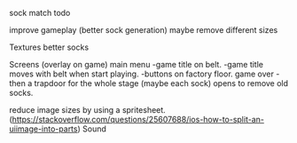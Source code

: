 sock match todo

improve gameplay (better sock generation)
maybe remove different sizes

Textures
better socks

Screens (overlay on game)
main menu
-game title on belt.
-game title moves with belt when start playing.
-buttons on factory floor.
game over
-then a trapdoor for the whole stage (maybe each sock) opens to remove old socks.

reduce image sizes by using a spritesheet. (https://stackoverflow.com/questions/25607688/ios-how-to-split-an-uiimage-into-parts)
Sound
